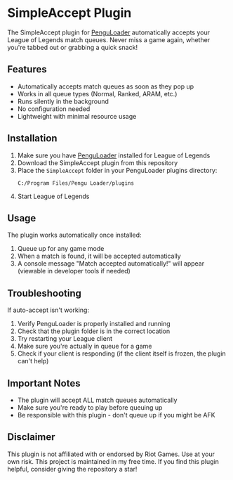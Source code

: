 # SimpleAccept Plugin

The SimpleAccept plugin for [PenguLoader](https://pengu.lol/) automatically accepts your League of Legends match queues. Never miss a game again, whether you're tabbed out or grabbing a quick snack!

## Features

- Automatically accepts match queues as soon as they pop up
- Works in all queue types (Normal, Ranked, ARAM, etc.)
- Runs silently in the background
- No configuration needed
- Lightweight with minimal resource usage

## Installation

1. Make sure you have [PenguLoader](https://pengu.lol/) installed for League of Legends
2. Download the SimpleAccept plugin from this repository
3. Place the `SimpleAccept` folder in your PenguLoader plugins directory:
   ```
   C:/Program Files/Pengu Loader/plugins
   ```
4. Start League of Legends

## Usage

The plugin works automatically once installed:
1. Queue up for any game mode
2. When a match is found, it will be accepted automatically
3. A console message "Match accepted automatically!" will appear (viewable in developer tools if needed)

## Troubleshooting

If auto-accept isn't working:
1. Verify PenguLoader is properly installed and running
2. Check that the plugin folder is in the correct location
3. Try restarting your League client
4. Make sure you're actually in queue for a game
5. Check if your client is responding (if the client itself is frozen, the plugin can't help)

## Important Notes

- The plugin will accept ALL match queues automatically
- Make sure you're ready to play before queuing up
- Be responsible with this plugin - don't queue up if you might be AFK

## Disclaimer

This plugin is not affiliated with or endorsed by Riot Games. Use at your own risk. This project is maintained in my free time. If you find this plugin helpful, consider giving the repository a star!
